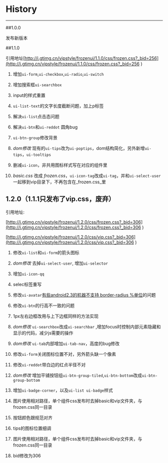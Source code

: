# History

---

<style>
.content ol li {
	list-style-type: decimal;
	margin-left: 22px;
	line-height: 30px;
}
</style>

##1.0.0

发布新版本


##1.1.0

引用地址[http://i.gtimg.cn/vipstyle/frozenui/1.1.0/css/frozen.css?_bid=256](http://i.gtimg.cn/vipstyle/frozenui/1.1.0/css/frozen.css?_bid=256 )

1. 增加`ui-form`,`ui-checkbox`,`ui-radio`,`ui-switch`

2. 增加搜索框`ui-searchbox`

3. input的样式重置

4. `ui-list-text`的文字长度截断问题，加上p标签

5. 解决`ui-list`点击态问题

6. 解决`ui-btn`和`ui-reddot` 圆角bug

7. `ui-btn-group`修改背景

8. _dom修改_ 现有的`ui-tips`改为`ui-poptips`，dom结构简化，另外新增`ui-tips`，`ui-tooltips`

9. 删减`ui-icon`，非共用图标样式写在对应的组件里

10. _basic.css_ 改成 _frozen.css_，`ui-icon-tag`改成`ui-tag`，并和`ui-select-user`一起移到vip目录下，不再包含在_frozen.css_里


## 1.2.0（1.1.1只发布了vip.css，废弃）


引用地址: 

[http://i.gtimg.cn/vipstyle/frozenui/1.2.0/css/frozen.css?_bid=306](http://i.gtimg.cn/vipstyle/frozenui/1.2.0/css/frozen.css?_bid=306 )

[http://i.gtimg.cn/vipstyle/frozenui/1.2.0/css/vip.css?_bid=306](http://i.gtimg.cn/vipstyle/frozenui/1.2.0/css/vip.css?_bid=306 )



1. 修改`ui-list`和`ui-form`的箭头图标

2. _dom修改_ 去掉`ui-select-user`, 增加`ui-selector`

3. 增加`ui-icon-qq`

4. selec标签重写

5. 修改`ui-avatar`[有些android2.3的机器不支持 border-radius %单位](https://github.com/frozenui/baseui/issues/9)的问题

6. 修改`ui-btn`的行高不一致的问题

7. 1px左右边框改用与上下边框同样的方法实现

8. _dom修改_ `ui-searchbox`改成`ui-searchbar` ,增加focus时控制内部元素隐藏和显示的代码，减少js需要的操作

9. _dom修改_ `ui-tab`内部增加`ui-tab-nav`，高度的bug修改

10. 修改`ui-form`关闭图标位置不对，另外箭头缺一个像素

11. 修改`ui-reddot`带白边的红点半径不对

12. _dom修改_ 增加平铺按钮组`ui-btn-group-tiled`,`ui-btn-bottom`改成`ui-btn-group-bottom`

13. 增加`ui-badge-corner`，以及`ui-list ui-badge`样式

14. 图片使用相对路径，单个组件css发布时去掉basic和vip文件夹，与frozen.css同一目录

15. 按钮颜色跟规范对齐

16. tips的图标位置细调

17. 图片使用相对路径，单个组件css发布时去掉basic和vip文件夹，与frozen.css同一目录

18. bid修改为306



